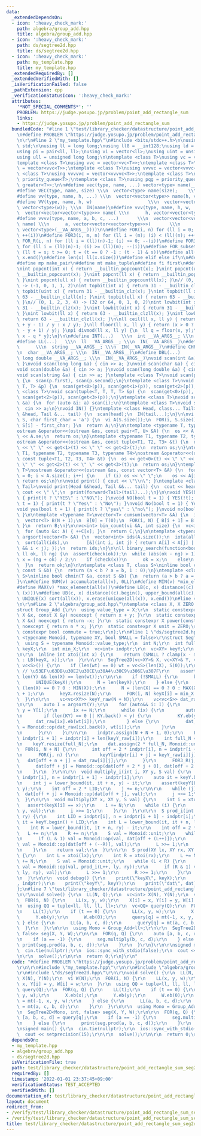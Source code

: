 ```yaml
---
data:
  _extendedDependsOn:
  - icon: ':heavy_check_mark:'
    path: algebra/group_add.hpp
    title: algebra/group_add.hpp
  - icon: ':heavy_check_mark:'
    path: ds/segtree2d.hpp
    title: ds/segtree2d.hpp
  - icon: ':heavy_check_mark:'
    path: my_template.hpp
    title: my_template.hpp
  _extendedRequiredBy: []
  _extendedVerifiedWith: []
  _isVerificationFailed: false
  _pathExtension: cpp
  _verificationStatusIcon: ':heavy_check_mark:'
  attributes:
    '*NOT_SPECIAL_COMMENTS*': ''
    PROBLEM: https://judge.yosupo.jp/problem/point_add_rectangle_sum
    links:
    - https://judge.yosupo.jp/problem/point_add_rectangle_sum
  bundledCode: "#line 1 \"test/library_checker/datastructure/point_add_rectangle_sum_seg2d.test.cpp\"\
    \n#define PROBLEM \"https://judge.yosupo.jp/problem/point_add_rectangle_sum\"\r\
    \n\r\n#line 2 \"my_template.hpp\"\n#include <bits/stdc++.h>\n\nusing namespace\
    \ std;\n\nusing ll = long long;\nusing ll8 = __int128;\nusing ld = long double;\n\
    using pi = pair<ll, ll>;\nusing vi = vector<ll>;\nusing uint = unsigned int;\n\
    using ull = unsigned long long;\n\ntemplate <class T>\nusing vc = vector<T>;\n\
    template <class T>\nusing vvc = vector<vc<T>>;\ntemplate <class T>\nusing vvvc\
    \ = vector<vvc<T>>;\ntemplate <class T>\nusing vvvvc = vector<vvvc<T>>;\ntemplate\
    \ <class T>\nusing vvvvvc = vector<vvvvc<T>>;\ntemplate <class T>\nusing pq =\
    \ priority_queue<T>;\ntemplate <class T>\nusing pqg = priority_queue<T, vector<T>,\
    \ greater<T>>;\n\n#define vec(type, name, ...) vector<type> name(__VA_ARGS__)\n\
    #define VEC(type, name, size) \\\n  vector<type> name(size);    \\\n  IN(name)\n\
    #define vv(type, name, h, ...) \\\n  vector<vector<type>> name(h, vector<type>(__VA_ARGS__))\n\
    #define VV(type, name, h, w)                     \\\n  vector<vector<type>> name(h,\
    \ vector<type>(w)); \\\n  IN(name)\n#define vvv(type, name, h, w, ...)   \\\n\
    \  vector<vector<vector<type>>> name( \\\n      h, vector<vector<type>>(w, vector<type>(__VA_ARGS__)))\n\
    #define vvvv(type, name, a, b, c, ...)       \\\n  vector<vector<vector<vector<type>>>>\
    \ name( \\\n      a, vector<vector<vector<type>>>(       \\\n             b, vector<vector<type>>(c,\
    \ vector<type>(__VA_ARGS__))))\n\n#define FOR(i, n) for (ll i = 0; (i) < (ll)(n);\
    \ ++(i))\n#define FOR3(i, m, n) for (ll i = (m); (i) < (ll)(n); ++(i))\n#define\
    \ FOR_R(i, n) for (ll i = (ll)(n)-1; (i) >= 0; --(i))\n#define FOR3_R(i, m, n)\
    \ for (ll i = (ll)(n)-1; (i) >= (ll)(m); --(i))\n#define FOR_subset(t, s) for\
    \ (ll t = s; t >= 0; t = (t == 0 ? -1 : (t - 1) & s))\n#define all(x) x.begin(),\
    \ x.end()\n#define len(x) ll(x.size())\n#define elif else if\n\n#define eb emplace_back\n\
    #define mp make_pair\n#define mt make_tuple\n#define fi first\n#define se second\n\
    \nint popcnt(int x) { return __builtin_popcount(x); }\nint popcnt(uint x) { return\
    \ __builtin_popcount(x); }\nint popcnt(ll x) { return __builtin_popcountll(x);\
    \ }\nint popcnt(ull x) { return __builtin_popcountll(x); }\n// (0, 1, 2, 3, 4)\
    \ -> (-1, 0, 1, 1, 2)\nint topbit(int x) { return 31 - __builtin_clz(x); }\nint\
    \ topbit(uint x) { return 31 - __builtin_clz(x); }\nint topbit(ll x) { return\
    \ 63 - __builtin_clzll(x); }\nint topbit(ull x) { return 63 - __builtin_clzll(x);\
    \ }\n// (0, 1, 2, 3, 4) -> (32 or 64, 0, 1, 0, 2)\nint lowbit(int x) { return\
    \ 31 - __builtin_clz(x); }\nint lowbit(uint x) { return 31 - __builtin_clz(x);\
    \ }\nint lowbit(ll x) { return 63 - __builtin_clzll(x); }\nint lowbit(ull x) {\
    \ return 63 - __builtin_clzll(x); }\n\nll ceil(ll x, ll y) { return (x > 0 ? (x\
    \ + y - 1) / y : x / y); }\nll floor(ll x, ll y) { return (x > 0 ? x / y : (x\
    \ - y + 1) / y); }\npi divmod(ll x, ll y) {\n  ll q = floor(x, y);\n  return {q,\
    \ x - q * y};\n}\n\n#define INT(...)   \\\n  int __VA_ARGS__; \\\n  IN(__VA_ARGS__)\n\
    #define LL(...)   \\\n  ll __VA_ARGS__; \\\n  IN(__VA_ARGS__)\n#define STR(...)\
    \      \\\n  string __VA_ARGS__; \\\n  IN(__VA_ARGS__)\n#define CHR(...)    \\\
    \n  char __VA_ARGS__; \\\n  IN(__VA_ARGS__)\n#define DBL(...)           \\\n \
    \ long double __VA_ARGS__; \\\n  IN(__VA_ARGS__)\nvoid scan(int &a) { cin >> a;\
    \ }\nvoid scan(long long &a) { cin >> a; }\nvoid scan(char &a) { cin >> a; }\n\
    void scan(double &a) { cin >> a; }\nvoid scan(long double &a) { cin >> a; }\n\
    void scan(string &a) { cin >> a; }\ntemplate <class T>\nvoid scan(pair<T, T> &p)\
    \ {\n  scan(p.first), scan(p.second);\n}\ntemplate <class T>\nvoid scan(tuple<T,\
    \ T, T> &p) {\n  scan(get<0>(p)), scan(get<1>(p)), scan(get<2>(p));\n}\ntemplate\
    \ <class T>\nvoid scan(tuple<T, T, T, T> &p) {\n  scan(get<0>(p)), scan(get<1>(p)),\
    \ scan(get<2>(p)), scan(get<3>(p));\n}\ntemplate <class T>\nvoid scan(vector<T>\
    \ &a) {\n  for (auto &i: a) scan(i);\n}\ntemplate <class T>\nvoid scan(T &a) {\n\
    \  cin >> a;\n}\nvoid IN() {}\ntemplate <class Head, class... Tail>\nvoid IN(Head\
    \ &head, Tail &... tail) {\n  scan(head);\n  IN(tail...);\n}\n\nvi s_to_vi(string\
    \ S, char first_char = 'a') {\n  vi A(S.size());\n  FOR(i, S.size()) { A[i] =\
    \ S[i] - first_char; }\n  return A;\n}\n\ntemplate <typename T, typename U>\n\
    ostream &operator<<(ostream &os, const pair<T, U> &A) {\n  os << A.fi << \" \"\
    \ << A.se;\n  return os;\n}\ntemplate <typename T1, typename T2, typename T3>\n\
    ostream &operator<<(ostream &os, const tuple<T1, T2, T3> &t) {\n  os << get<0>(t)\
    \ << \" \" << get<1>(t) << \" \" << get<2>(t);\n  return os;\n}\ntemplate <typename\
    \ T1, typename T2, typename T3, typename T4>\nostream &operator<<(ostream &os,\
    \ const tuple<T1, T2, T3, T4> &t) {\n  os << get<0>(t) << \" \" << get<1>(t) <<\
    \ \" \" << get<2>(t) << \" \" << get<3>(t);\n  return os;\n}\ntemplate <typename\
    \ T>\nostream &operator<<(ostream &os, const vector<T> &A) {\n  for (size_t i\
    \ = 0; i < A.size(); i++) {\n    if (i) os << \" \";\n    os << A[i];\n  }\n \
    \ return os;\n}\n\nvoid print() { cout << \"\\n\"; }\ntemplate <class Head, class...\
    \ Tail>\nvoid print(Head &&head, Tail &&... tail) {\n  cout << head;\n  if (sizeof...(Tail))\
    \ cout << \" \";\n  print(forward<Tail>(tail)...);\n}\n\nvoid YES(bool t = 1)\
    \ { print(t ? \"YES\" : \"NO\"); }\nvoid NO(bool t = 1) { YES(!t); }\nvoid Yes(bool\
    \ t = 1) { print(t ? \"Yes\" : \"No\"); }\nvoid No(bool t = 1) { Yes(!t); }\n\
    void yes(bool t = 1) { print(t ? \"yes\" : \"no\"); }\nvoid no(bool t = 1) { yes(!t);\
    \ }\n\ntemplate <typename T>\nvector<T> cumsum(vector<T> &A) {\n  int N = A.size();\n\
    \  vector<T> B(N + 1);\n  B[0] = T(0);\n  FOR(i, N) { B[i + 1] = B[i] + A[i];\
    \ }\n  return B;\n}\n\nvc<int> bin_count(vi &A, int size) {\n  vc<int> C(size);\n\
    \  for (auto &x: A) { ++C[x]; }\n  return C;\n}\n\ntemplate <typename T>\nvector<int>\
    \ argsort(vector<T> &A) {\n  vector<int> ids(A.size());\n  iota(all(ids), 0);\n\
    \  sort(all(ids),\n       [&](int i, int j) { return A[i] < A[j] || (A[i] == A[j]\
    \ && i < j); });\n  return ids;\n}\n\nll binary_search(function<bool(ll)> check,\
    \ ll ok, ll ng) {\n  assert(check(ok));\n  while (abs(ok - ng) > 1) {\n    auto\
    \ x = (ng + ok) / 2;\n    if (check(x))\n      ok = x;\n    else\n      ng = x;\n\
    \  }\n  return ok;\n}\n\ntemplate <class T, class S>\ninline bool chmax(T &a,\
    \ const S &b) {\n  return (a < b ? a = b, 1 : 0);\n}\ntemplate <class T, class\
    \ S>\ninline bool chmin(T &a, const S &b) {\n  return (a > b ? a = b, 1 : 0);\n\
    }\n\n#define SUM(v) accumulate(all(v), 0LL)\n#define MIN(v) *min_element(all(v))\n\
    #define MAX(v) *max_element(all(v))\n#define LB(c, x) distance((c).begin(), lower_bound(all(c),\
    \ (x)))\n#define UB(c, x) distance((c).begin(), upper_bound(all(c), (x)))\n#define\
    \ UNIQUE(x) sort(all(x)), x.erase(unique(all(x)), x.end())\n#line 4 \"test/library_checker/datastructure/point_add_rectangle_sum_seg2d.test.cpp\"\
    \n\r\n#line 2 \"algebra/group_add.hpp\"\ntemplate <class X, X ZERO = X(0)>\r\n\
    struct Group_Add {\r\n  using value_type = X;\r\n  static constexpr X op(const\
    \ X &x, const X &y) noexcept { return x + y; }\r\n  static constexpr X inverse(const\
    \ X &x) noexcept { return -x; }\r\n  static constexpr X power(const X &x, ll n)\
    \ noexcept { return n * x; }\r\n  static constexpr X unit = ZERO;\r\n  static\
    \ constexpr bool commute = true;\r\n};\r\n#line 1 \"ds/segtree2d.hpp\"\ntemplate\
    \ <typename Monoid, typename XY, bool SMALL = false>\r\nstruct SegTree2D {\r\n\
    \  using S = typename Monoid::value_type;\r\n  int N;\r\n  int full_N;\r\n  vc<XY>\
    \ keyX;\r\n  int min_X;\r\n  vc<int> indptr;\r\n  vc<XY> keyY;\r\n  vc<S> dat;\r\
    \n\r\n  inline int xtoi(int x) {\r\n    return (SMALL ? clamp(x - min_X, 0, N)\
    \ : LB(keyX, x));\r\n  }\r\n\r\n  SegTree2D(vc<XY>& X, vc<XY>& Y, vc<S>& wt =\
    \ vc<S>()) {\r\n    if (len(wt) == 0) wt = vc<S>(len(X), S(0));\r\n    assert(Monoid::commute);\
    \ // \u53EF\u63DB\u30E2\u30CE\u30A4\u30C9\u306E\u307F\r\n    assert(len(X) ==\
    \ len(Y) && len(X) == len(wt));\r\n\r\n    if (!SMALL) {\r\n      keyX = X;\r\n\
    \      UNIQUE(keyX);\r\n      N = len(keyX);\r\n    } else {\r\n      min_X =\
    \ (len(X) == 0 ? 0 : MIN(X));\r\n      N = (len(X) == 0 ? 0 : MAX(X)) - min_X\
    \ + 1;\r\n      keyX.resize(N);\r\n      FOR(i, N) keyX[i] = min_X + i;\r\n  \
    \  }\r\n\r\n    vc<vc<XY>> keyY_raw(N + N);\r\n    vc<vc<S>> dat_raw(N + N);\r\
    \n\r\n    auto I = argsort(Y);\r\n    for (auto&& i: I) {\r\n      int ix = xtoi(X[i]),\
    \ y = Y[i];\r\n      ix += N;\r\n      while (ix) {\r\n        auto& KY = keyY_raw[ix];\r\
    \n        if (len(KY) == 0 || KY.back() < y) {\r\n          KY.eb(y);\r\n    \
    \      dat_raw[ix].eb(wt[i]);\r\n        } else {\r\n          dat_raw[ix].back()\
    \ = Monoid::op(dat_raw[ix].back(), wt[i]);\r\n        }\r\n        ix >>= 1;\r\
    \n      }\r\n    }\r\n\r\n    indptr.assign(N + N + 1, 0);\r\n    FOR(i, N + N)\
    \ indptr[i + 1] = indptr[i] + len(keyY_raw[i]);\r\n    int full_N = indptr.back();\r\
    \n    keyY.resize(full_N);\r\n    dat.assign(2 * full_N, Monoid::unit);\r\n  \
    \  FOR(i, N + N) {\r\n      int off = 2 * indptr[i], n = indptr[i + 1] - indptr[i];\r\
    \n      FOR(j, n) {\r\n        keyY[indptr[i] + j] = keyY_raw[i][j];\r\n     \
    \   dat[off + n + j] = dat_raw[i][j];\r\n      }\r\n      FOR3_R(j, 1, n)\r\n\
    \      dat[off + j] = Monoid::op(dat[off + 2 * j + 0], dat[off + 2 * j + 1]);\r\
    \n    }\r\n  }\r\n\r\n  void multiply_i(int i, XY y, S val) {\r\n    int LID =\
    \ indptr[i], n = indptr[i + 1] - indptr[i];\r\n    auto it = keyY.begin() + LID;\r\
    \n    int j = lower_bound(it, it + n, y) - it;\r\n    assert(keyY[LID + j] ==\
    \ y);\r\n    int off = 2 * LID;\r\n    j += n;\r\n\r\n    while (j) {\r\n    \
    \  dat[off + j] = Monoid::op(dat[off + j], val);\r\n      j >>= 1;\r\n    }\r\n\
    \  }\r\n\r\n  void multiply(XY x, XY y, S val) {\r\n    int i = xtoi(x);\r\n \
    \   assert(keyX[i] == x);\r\n    i += N;\r\n    while (i) {\r\n      multiply_i(i,\
    \ y, val);\r\n      i >>= 1;\r\n    }\r\n  }\r\n\r\n  S prod_i(int i, XY ly, XY\
    \ ry) {\r\n    int LID = indptr[i], n = indptr[i + 1] - indptr[i];\r\n    auto\
    \ it = keyY.begin() + LID;\r\n    int L = lower_bound(it, it + n, ly) - it;\r\n\
    \    int R = lower_bound(it, it + n, ry) - it;\r\n    int off = 2 * LID;\r\n \
    \   L += n;\r\n    R += n;\r\n    S val = Monoid::unit;\r\n    while (L < R) {\r\
    \n      if (L & 1) val = Monoid::op(val, dat[off + (L++)]);\r\n      if (R & 1)\
    \ val = Monoid::op(dat[off + (--R)], val);\r\n      L >>= 1;\r\n      R >>= 1;\r\
    \n    }\r\n    return val;\r\n  }\r\n\r\n  S prod(XY lx, XY rx, XY ly, XY ry)\
    \ {\r\n    int L = xtoi(lx);\r\n    int R = xtoi(rx);\r\n    L += N;\r\n    R\
    \ += N;\r\n    S val = Monoid::unit;\r\n    while (L < R) {\r\n      if (L & 1)\
    \ val = Monoid::op(val, prod_i(L++, ly, ry));\r\n      if (R & 1) val = Monoid::op(prod_i(--R,\
    \ ly, ry), val);\r\n      L >>= 1;\r\n      R >>= 1;\r\n    }\r\n    return val;\r\
    \n  }\r\n\r\n  void debug() {\r\n    print(\"keyX\", keyX);\r\n    print(\"indptr\"\
    , indptr);\r\n    print(\"keyY\", keyY);\r\n    print(\"dat\", dat);\r\n  }\r\n\
    };\n#line 7 \"test/library_checker/datastructure/point_add_rectangle_sum_seg2d.test.cpp\"\
    \n\r\nvoid solve() {\r\n  LL(N, Q);\r\n  vc<int> X(N), Y(N);\r\n  vi W(N);\r\n\
    \  FOR(i, N) {\r\n    LL(x, y, w);\r\n    X[i] = x, Y[i] = y, W[i] = w;\r\n  }\r\
    \n  using QQ = tuple<ll, ll, ll, ll>;\r\n  vc<QQ> query(Q);\r\n  FOR(q, Q) {\r\
    \n    LL(t);\r\n    if (t == 0) {\r\n      LL(x, y, w);\r\n      X.eb(x);\r\n\
    \      Y.eb(y);\r\n      W.eb(0);\r\n      query[q] = mt(-1, x, y, w);\r\n   \
    \ } else {\r\n      LL(a, b, c, d);\r\n      query[q] = mt(a, c, b, d);\r\n  \
    \  }\r\n  }\r\n\r\n  using Mono = Group_Add<ll>;\r\n\r\n  SegTree2D<Mono, int,\
    \ false> seg(X, Y, W);\r\n\r\n  FOR(q, Q) {\r\n    auto [a, b, c, d] = query[q];\r\
    \n    if (a == -1) {\r\n      seg.multiply(b, c, d);\r\n    } else {\r\n     \
    \ print(seg.prod(a, b, c, d));\r\n    }\r\n  }\r\n}\r\n\r\nsigned main() {\r\n\
    \  cin.tie(nullptr);\r\n  ios::sync_with_stdio(false);\r\n  cout << setprecision(15);\r\
    \n\r\n  solve();\r\n\r\n  return 0;\r\n}\r\n"
  code: "#define PROBLEM \"https://judge.yosupo.jp/problem/point_add_rectangle_sum\"\
    \r\n\r\n#include \"my_template.hpp\"\r\n\r\n#include \"algebra/group_add.hpp\"\
    \r\n#include \"ds/segtree2d.hpp\"\r\n\r\nvoid solve() {\r\n  LL(N, Q);\r\n  vc<int>\
    \ X(N), Y(N);\r\n  vi W(N);\r\n  FOR(i, N) {\r\n    LL(x, y, w);\r\n    X[i] =\
    \ x, Y[i] = y, W[i] = w;\r\n  }\r\n  using QQ = tuple<ll, ll, ll, ll>;\r\n  vc<QQ>\
    \ query(Q);\r\n  FOR(q, Q) {\r\n    LL(t);\r\n    if (t == 0) {\r\n      LL(x,\
    \ y, w);\r\n      X.eb(x);\r\n      Y.eb(y);\r\n      W.eb(0);\r\n      query[q]\
    \ = mt(-1, x, y, w);\r\n    } else {\r\n      LL(a, b, c, d);\r\n      query[q]\
    \ = mt(a, c, b, d);\r\n    }\r\n  }\r\n\r\n  using Mono = Group_Add<ll>;\r\n\r\
    \n  SegTree2D<Mono, int, false> seg(X, Y, W);\r\n\r\n  FOR(q, Q) {\r\n    auto\
    \ [a, b, c, d] = query[q];\r\n    if (a == -1) {\r\n      seg.multiply(b, c, d);\r\
    \n    } else {\r\n      print(seg.prod(a, b, c, d));\r\n    }\r\n  }\r\n}\r\n\r\
    \nsigned main() {\r\n  cin.tie(nullptr);\r\n  ios::sync_with_stdio(false);\r\n\
    \  cout << setprecision(15);\r\n\r\n  solve();\r\n\r\n  return 0;\r\n}\r\n"
  dependsOn:
  - my_template.hpp
  - algebra/group_add.hpp
  - ds/segtree2d.hpp
  isVerificationFile: true
  path: test/library_checker/datastructure/point_add_rectangle_sum_seg2d.test.cpp
  requiredBy: []
  timestamp: '2022-01-01 23:37:45+09:00'
  verificationStatus: TEST_ACCEPTED
  verifiedWith: []
documentation_of: test/library_checker/datastructure/point_add_rectangle_sum_seg2d.test.cpp
layout: document
redirect_from:
- /verify/test/library_checker/datastructure/point_add_rectangle_sum_seg2d.test.cpp
- /verify/test/library_checker/datastructure/point_add_rectangle_sum_seg2d.test.cpp.html
title: test/library_checker/datastructure/point_add_rectangle_sum_seg2d.test.cpp
---
```

